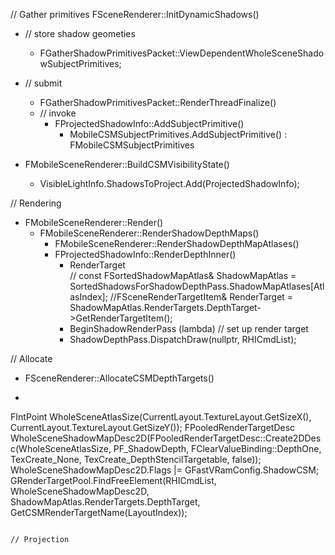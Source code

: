 // Gather primitives
FSceneRenderer::InitDynamicShadows()
- // store shadow geometies
  - FGatherShadowPrimitivesPacket::ViewDependentWholeSceneShadowSubjectPrimitives;
- // submit
  - FGatherShadowPrimitivesPacket::RenderThreadFinalize()
  - // invoke
    - FProjectedShadowInfo::AddSubjectPrimitive()
      - MobileCSMSubjectPrimitives.AddSubjectPrimitive() : FMobileCSMSubjectPrimitives
      
- FMobileSceneRenderer::BuildCSMVisibilityState()
  - VisibleLightInfo.ShadowsToProject.Add(ProjectedShadowInfo);

// Rendering

- FMobileSceneRenderer::Render()
  - FMobileSceneRenderer::RenderShadowDepthMaps()
    - FMobileSceneRenderer::RenderShadowDepthMapAtlases()
    - FProjectedShadowInfo::RenderDepthInner()
      - RenderTarget  
        // const FSortedShadowMapAtlas& ShadowMapAtlas = SortedShadowsForShadowDepthPass.ShadowMapAtlases[AtlasIndex];
		    //FSceneRenderTargetItem& RenderTarget = ShadowMapAtlas.RenderTargets.DepthTarget->GetRenderTargetItem();
      - BeginShadowRenderPass (lambda) // set up render target
      - ShadowDepthPass.DispatchDraw(nullptr, RHICmdList);

// Allocate
- FSceneRenderer::AllocateCSMDepthTargets()
- ```
FIntPoint WholeSceneAtlasSize(CurrentLayout.TextureLayout.GetSizeX(), CurrentLayout.TextureLayout.GetSizeY());
FPooledRenderTargetDesc WholeSceneShadowMapDesc2D(FPooledRenderTargetDesc::Create2DDesc(WholeSceneAtlasSize, PF_ShadowDepth, FClearValueBinding::DepthOne, TexCreate_None, TexCreate_DepthStencilTargetable, false));
WholeSceneShadowMapDesc2D.Flags |= GFastVRamConfig.ShadowCSM;
GRenderTargetPool.FindFreeElement(RHICmdList, WholeSceneShadowMapDesc2D, ShadowMapAtlas.RenderTargets.DepthTarget, GetCSMRenderTargetName(LayoutIndex));
```

// Projection

